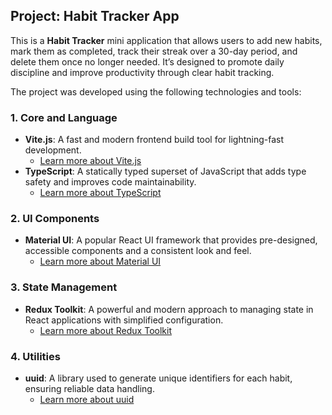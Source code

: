 ## Project: Habit Tracker App

This is a **Habit Tracker** mini application that allows users to add new habits, mark them as completed, track their streak over a 30-day period, and delete them once no longer needed. It’s designed to promote daily discipline and improve productivity through clear habit tracking.

The project was developed using the following technologies and tools:

### 1. **Core and Language**

- **Vite.js**: A fast and modern frontend build tool for lightning-fast development.
  - <a href="https://vitejs.dev/" target="_blank">Learn more about Vite.js</a>
- **TypeScript**: A statically typed superset of JavaScript that adds type safety and improves code maintainability.
  - <a href="https://www.typescriptlang.org/" target="_blank">Learn more about TypeScript</a>

### 2. **UI Components**

- **Material UI**: A popular React UI framework that provides pre-designed, accessible components and a consistent look and feel.
  - <a href="https://mui.com/" target="_blank">Learn more about Material UI</a>

### 3. **State Management**

- **Redux Toolkit**: A powerful and modern approach to managing state in React applications with simplified configuration.
  - <a href="https://redux-toolkit.js.org/" target="_blank">Learn more about Redux Toolkit</a>

### 4. **Utilities**

- **uuid**: A library used to generate unique identifiers for each habit, ensuring reliable data handling.
  - <a href="https://www.npmjs.com/package/uuid" target="_blank">Learn more about uuid</a>
